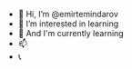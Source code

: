 - 👋 Hi, I’m @emirtemindarov
- 👀 I’m interested in learning 
- 🌱 And I'm currently learning 
- 📫 
- 📞 

<!---
emirtemindarov/emirtemindarov is a ✨ special ✨ repository because its `README.md` (this file) appears on your GitHub profile.
You can click the Preview link to take a look at your changes.
--->
